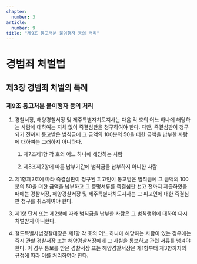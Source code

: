 ```yaml
---
chapter:
  number: 3
article:
  number: 9
title: "제9조 통고처분 불이행자 등의 처리"
---
```

# 경범죄 처벌법

## 제3장 경범죄 처벌의 특례

### 제9조 통고처분 불이행자 등의 처리

1. 경찰서장, 해양경찰서장 및 제주특별자치도지사는 다음 각 호의 어느 하나에 해당하는 사람에 대하여는 지체 없이 즉결심판을 청구하여야 한다. 다만, 즉결심판이 청구되기 전까지 통고받은 범칙금에 그 금액의 100분의 50을 더한 금액을 납부한 사람에 대하여는 그러하지 아니하다.

    1. 제7조제1항 각 호의 어느 하나에 해당하는 사람

    2. 제8조제2항에 따른 납부기간에 범칙금을 납부하지 아니한 사람

2. 제1항제2호에 따라 즉결심판이 청구된 피고인이 통고받은 범칙금에 그 금액의 100분의 50을 더한 금액을 납부하고 그 증명서류를 즉결심판 선고 전까지 제출하였을 때에는 경찰서장, 해양경찰서장 및 제주특별자치도지사는 그 피고인에 대한 즉결심판 청구를 취소하여야 한다.

3. 제1항 단서 또는 제2항에 따라 범칙금을 납부한 사람은 그 범칙행위에 대하여 다시 처벌받지 아니한다.

4. 철도특별사법경찰대장은 제1항 각 호의 어느 하나에 해당하는 사람이 있는 경우에는 즉시 관할 경찰서장 또는 해양경찰서장에게 그 사실을 통보하고 관련 서류를 넘겨야 한다. 이 경우 통보를 받은 경찰서장 또는 해양경찰서장은 제1항부터 제3항까지의 규정에 따라 이를 처리하여야 한다.
